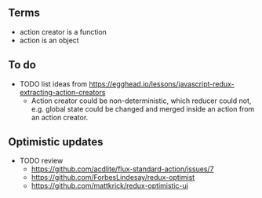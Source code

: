 ## Terms

- action creator is a function
- action is an object

## To do

- TODO list ideas from https://egghead.io/lessons/javascript-redux-extracting-action-creators
  - Action creator could be non-deterministic, which reducer could not, e.g. global state could be changed and merged inside an action from an action creator.

## Optimistic updates

- TODO review
  - https://github.com/acdlite/flux-standard-action/issues/7
  - https://github.com/ForbesLindesay/redux-optimist
  - https://github.com/mattkrick/redux-optimistic-ui
